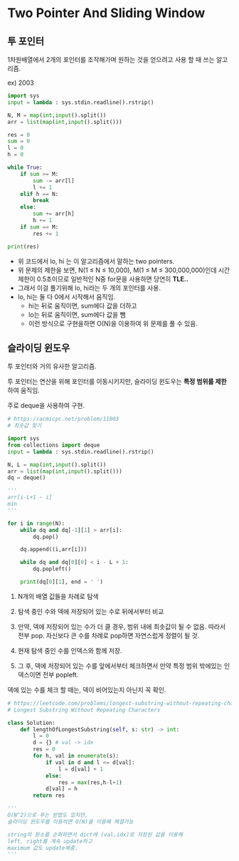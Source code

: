 # Two Pointer And Sliding Window

## 투 포인터

1차원배열에서 2개의 포인터를 조작해가며 원하는 것을 얻으려고 사용 할 때 쓰는 알고리즘.

ex) 2003

```python
import sys
input = lambda : sys.stdin.readline().rstrip()

N, M = map(int,input().split())
arr = list(map(int,input().split()))

res = 0
sum = 0
l = 0
h = 0

while True:
    if sum >= M:
        sum -= arr[l]
        l += 1
    elif h == N:
        break
    else:
        sum += arr[h]
        h += 1
    if sum == M:
        res += 1

print(res)
```

- 위 코드에서 lo, hi 는 이 알고리즘에서 말하는 two pointers.
- 위 문제의 제한을 보면, N(1 ≤ N ≤ 10,000), M(1 ≤ M ≤ 300,000,000)인데 시간제한이 0.5초이므로 일반적인 N중 for문을 사용하면 당연히 **TLE..**
- 그래서 이걸 풀기위해 lo, hi라는 두 개의 포인터를 사용.
- lo, hi는 둘 다 0에서 시작해서 움직임.
  - hi는 뒤로 움직이면, sum에다 값을 더하고
  - lo는 뒤로 움직이면, sum에다 값을 뺌
  - 이런 방식으로 구현을하면 O(N)을 이용하여 위 문제를 풀 수 있음.

## 슬라이딩 윈도우

투 포인터와 거의 유사한 알고리즘.

투 포인터는 연산을 위해 포인터를 이동시키지만, 슬라이딩 윈도우는 **특정 범위를 제한**하여 움직임.

주로 deque을 사용하여 구현.

```python
# https://acmicpc.net/problem/11003
# 최솟값 찾기

import sys
from collections import deque
input = lambda : sys.stdin.readline().rstrip()

N, L = map(int,input().split())
arr = list(map(int,input().split()))
dq = deque()

'''
arr[i-L+1 ~ i]
min
'''

for i in range(N):
    while dq and dq[-1][1] > arr[i]:
        dq.pop()

    dq.append((i,arr[i]))

    while dq and dq[0][0] < i - L + 1:
        dq.popleft()

    print(dq[0][1], end = ' ')
```

1. N개의 배열 값들을 차례로 탐색

2. 탐색 중인 수와 덱에 저장되어 있는 수로 뒤에서부터 비교

3. 만약, 덱에 저장되어 있는 수가 더 클 경우, 범위 내에 최솟값이 될 수 없음. 따라서 전부 pop. 자신보다 큰 수를 차례로 pop하면 자연스럽게 정렬이 될 것.

4. 현재 탐색 중인 수를 인덱스와 함께 저장.

5. 그 후, 덱에 저장되어 있는 수를 앞에서부터 체크하면서 만약 특정 범위 밖에있는 인덱스이면 전부 popleft.

덱에 있는 수를 체크 할 때는, 덱이 비어있는지 아닌지 꼭 확인.

```python
# https://leetcode.com/problems/longest-substring-without-repeating-characters/
# Longest Substring Without Repeating Characters

class Solution:
    def lengthOfLongestSubstring(self, s: str) -> int:
        l = 0
        d = {} # val -> idx
        res = 0
        for h, val in enumerate(s):
            if val in d and l <= d[val]:
                l = d[val] + 1
            else:
                res = max(res,h-l+1)
            d[val] = h
        return res

'''
O(N^2)으로 푸는 방법도 있지만,
슬라이딩 윈도우를 이용하면 O(N)을 이용해 해결가능

string의 원소를 순회하면서 dict에 (val,idx)로 저장된 값을 이용해
left, right를 계속 update하고
maximum 값도 update해줌.
'''
```
